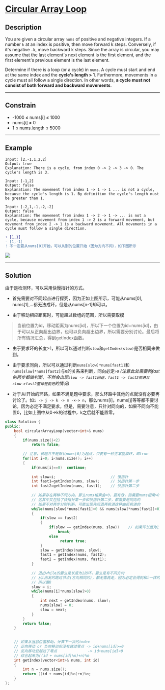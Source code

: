 # [Circular Array Loop](https://leetcode.com/problems/circular-array-loop/)

## Description

You are given a circular array `nums` of positive and negative integers. If a number `k` at an index is positive, then move forward k steps. Conversely, if it's negative `-k`, move backward k steps. Since the array is circular, you may assume that the last element's next element is the first element, and the first element's previous element is the last element.

Determine if there is a loop (or a cycle) in `nums`. A cycle must start and end at the same index and the **cycle's length > 1**. Furthermore, movements in a cycle must all follow a single direction. In other words, **a cycle must not consist of both forward and backward movements**.

---

## Constrain


- -1000 ≤ nums[i] ≤ 1000
- nums[i] ≠ 0
- 1 ≤ nums.length ≤ 5000


---

## Example

```
Input: [2,-1,1,2,2]
Output: true
Explanation: There is a cycle, from index 0 -> 2 -> 3 -> 0. The cycle's length is 3.
```

```
Input: [-1,2]
Output: false
Explanation: The movement from index 1 -> 1 -> 1 ... is not a cycle, because the cycle's length is 1. By definition the cycle's length must be greater than 1.
```

```
Input: [-2,1,-1,-2,-2]
Output: false
Explanation: The movement from index 1 -> 2 -> 1 -> ... is not a cycle, because movement from index 1 -> 2 is a forward movement, but movement from index 2 -> 1 is a backward movement. All movements in a cycle must follow a single direction.
```

```diff
+ [1,1]
- [1,-1]
! 不一定要从nums[0]开始，可以从别的位置开始（因为方向不同），如下图所示
```

<a href="https://sm.ms/image/Zi6LDbN45CMtumz" target="_blank"><img src="https://i.loli.net/2020/10/29/Zi6LDbN45CMtumz.jpg" ></a>


---

## Solution
由于是检测环，可以采用快慢指针的方式。

* 首先需要对不同起点进行探究，因为正如上图所示，可能从nums[0], nums[1],...都无法成环，但是从nums[n-1]却可以。

* 由于移动相应距离时，可能超过数组的范围，所以需要取模
> 当前位置为id，移动距离为nums[id]，所以下一个位置为id+nums[id]，由于可以从正向超出边界，也可以负向超出边界，所以需要分别讨论。最后将所有情况汇总，得到getIndex函数。

* 由于要求环的长度>1，所以可以通过判断`slow`和`getIndex(slow)`是否相同来做到。

* 由于要求同向，所以可以通过判断`nums[slow]*nums[fast1]`和`nums[slow]*nums[fast2]`与`0`的关系来判断，同向必定`>0` *(注意此处需要和fast的两步都做判断，不然会出现`slow -> fast1回退，fast1 -> fast2前进且slow->fast2整体是前进`的情况)*

* 对于从i开始的环路，如果不满足题中要求，那么环路中其他的点就没有必要再讨论了。如`i -> j -> k -> m -×-> n`，那么nums[i]，nums[j]等等都不要讨论，因为必定不满足要求。但是，需要注意，只针对同向的，如果不同向不能置0，比如上图中从0->k的过程中，k之后就不能置零。

```c++
class Solution {
public:
    bool circularArrayLoop(vector<int>& nums) 
    {
        if(nums.size()<2)
            return false;
        
        // 注意，该题并不是默认nums[0]为起点，只要有一种方案能成环，即true
        for(int i=0; i<nums.size(); i++)
        {
            if(nums[i]==0)  continue;
            
            int slow=i;                         // 慢指针 
            int fast1=getIndex(nums, slow);     // 快指针第一步
            int fast2=getIndex(nums, fast1);    // 快指针第二步
            
            // 如果存在两种不同方向，那么nums相乘会<0，要有效，则需要nums相乘>0
            // 这其中又包括了快指针第一步和快指针第二步，都需要是同向的
            // 如果不对两步分别判断，可能出现先后退再前进这种曲折前进的
            while(nums[slow]*nums[fast1]>0 && nums[slow]*nums[fast2]>0) 
            {
                if(slow == fast2)
                {
                    if(slow == getIndex(nums, slow))    // 如果环长度为1
                        break;
                    else
                         return true;
                }
                slow = getIndex(nums, slow);
                fast1 = getIndex(nums, fast2);
                fast2 = getIndex(nums, fast1);
            }
            
            // 退出while的要么是长度为1的环，要么是有不同方向
            // 从i出发的路过节点(方向相同的)，都无需再走，因为必定会得到和i一样的结果
            // 所以置0
            slow = i;
            while(nums[i]*nums[slow]>0)
            {
                int next = getIndex(nums, slow);
                nums[slow] = 0;
                slow = next;
            }
        }
        return false;
    }
    
    
    // 如果从当前位置移动，计算下一次的index
    // 正向移动 or 负向移动但没有越过零点 -> id+nums[id]>=0
    // 反向移动且越过了零点              -> id+nums[id]<0
    // 综合起来为((id + nums[id]%n)+n)%n
    int getIndex(vector<int>& nums, int id)
    {
        int n = nums.size();
        return ((id + nums[id]%n)+n)%n;
    }
};
```
